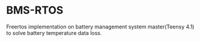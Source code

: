 # BMS-RTOS
Freertos implementation on battery management system master(Teensy 4.1) to solve battery temperature data loss.
